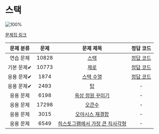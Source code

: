 # 스택

![100%](https://progress-bar.xyz/3/?scale=8&title=progress&width=500&color=babaca&suffix=/8)

[문제집 링크](https://www.acmicpc.net/workbook/view/7309)

| 문제 분류 | 문제 | 문제 제목 | 정답 코드 |
| :--: | :--: | :--: | :--: |
| 연습 문제 | 10828 | [스택](https://www.acmicpc.net/problem/10828) | [정답 코드](../0x05/10828.cpp) |
| 기본 문제✔ | 10773 | [제로](https://www.acmicpc.net/problem/10773) | [정답 코드](../0x05/10773.cpp) |
| 응용 문제✔ | 1874 | [스택 수열](https://www.acmicpc.net/problem/1874) | [정답 코드](../0x05/1874.cpp) |
| 응용 문제✔ | 2493 | [탑](https://www.acmicpc.net/problem/2493) | - |
| 응용 문제 | 6198 | [옥상 정원 꾸미기](https://www.acmicpc.net/problem/6198) | - |
| 응용 문제 | 17298 | [오큰수](https://www.acmicpc.net/problem/17298) | - |
| 응용 문제 | 3015 | [오아시스 재결합](https://www.acmicpc.net/problem/3015) | - |
| 응용 문제 | 6549 | [히스토그램에서 가장 큰 직사각형](https://www.acmicpc.net/problem/6549) | - |
